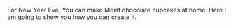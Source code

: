 For New Year Eve, You can make Moist chocolate cupcakes at home. Here I am going to show you how you can create it.